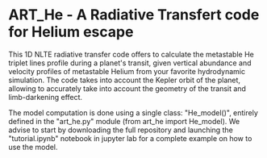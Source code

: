 # ART_He - A Radiative Transfert code for Helium escape

This 1D NLTE radiative transfer code offers to calculate the metastable He triplet lines profile during a planet's transit, given vertical abundance and velocity profiles of metastable Helium from your favorite hydrodynamic simulation. The code takes into account the Kepler orbit of the planet, allowing to accurately take into account the geometry of the transit and limb-darkening effect.

The model computation is done using a single class: "He_model()", entirely defined in the "art_he.py" module (from art_he import He_model). 
We advise to start by downloading the full repository and launching the "tutorial.ipynb" notebook in jupyter lab for a complete example on how to use the model.
